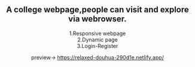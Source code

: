 
<center>
  
<h2>  
A college webpage,people can visit and explore via webrowser. <br>
</h2>
<p>
1.Responsive webpage <br>
2.Dynamic page<br>
3.Login-Register<br>
</p>

preview-> https://relaxed-douhua-290d1e.netlify.app/
</center>

